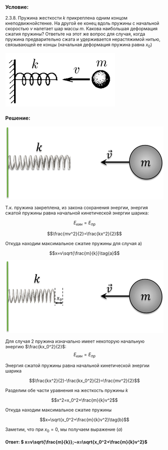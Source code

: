 ###  Условие: 

$2.3.8.$ Пружина жесткости $k$ прикреплена одним концом кнеподвижнойстенке. На другой ее конец вдоль пружины с начальной скоростью $v$ налетает шар массы $m$. Какова наибольшая деформация сжатия пружины? Ответьте на этот же вопрос для случая, когда пружина предварительно сжата и удерживается нерастяжимой нитью, связывающей ее концы (начальная деформация пружина равна $x_0$) 

![К задаче $2.3.8$|349x171, 40%](../../img/2.3.8/2.3.8.png)

###  Решение: 

![Случай а)|995x459, 50%](../../img/2.3.8/sol.jpg) 

Т.к. пружина закреплена, из закона сохранения энергии, энергия сжатой пружины равна начальной кинетической энергии шарика:  

$$E_{кин}=E_{пр}$$ 

$$\frac{mv^2}{2}=\frac{kx^2}{2}$$ 

Откуда находим максимальное сжатие пружины для случая а)

$$x=v\sqrt{\frac{m}{k}}\tag{a}$$

![Случай б)|995x459, 50%](../../img/2.3.8/sol1.jpg) 

Для случая $2$ пружина изначально имеет некоторую начальную энергию $\frac{kx_0^2}{2}$:  
$$E_{кин}=E_{пр}$$ 

Энергия сжатой пружины равна начальной кинетической энергии шарика

$$\frac{kx^2}{2}-\frac{kx_0^2}{2}=\frac{mv^2}{2}$$ 

Разделим обе части уравнения на жесткость пружины $k$

$$x^2=x_0^2+\frac{m}{k}v^2$$ 

Откуда находим максимальное сжатие пружины 

$$x=\sqrt{x_0^2+\frac{m}{k}v^2}\tag{b}$$  

Заметим, что при $x_0=0$, мы получаем выражение $(a)$ 

####  Ответ: $ x=v\sqrt{\frac{m}{k}};~x=\sqrt{x_0^2+\frac{m}{k}v^2}$  
  

